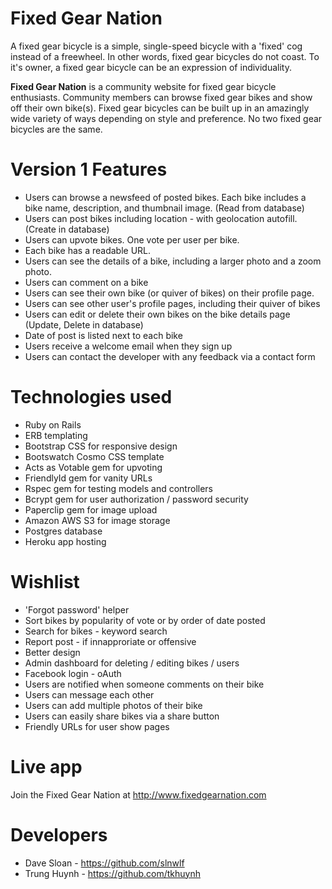 # Fixed Gear Nation

A fixed gear bicycle is a simple, single-speed bicycle with a 'fixed' cog instead of a freewheel.  In other words, fixed gear bicycles do not coast.  To it's owner, a fixed gear bicycle can be an expression of individuality. 

 **Fixed Gear Nation** is a community website for fixed gear bicycle enthusiasts.  Community members can browse fixed gear bikes and show off their own bike(s).  Fixed gear bicycles can be built up in an amazingly wide variety of ways depending on style and preference.   No two fixed gear bicycles are the same. 

# Version 1 Features

* Users can browse a newsfeed of posted bikes.  Each bike includes a bike name, description, and thumbnail image. (Read from database)
* Users can post bikes including location - with geolocation autofill. (Create in database)
* Users can upvote bikes.  One vote per user per bike.
* Each bike has a readable URL.
* Users can see the details of a bike, including a larger photo and a zoom photo. 
* Users can comment on a bike
* Users can see their own bike (or quiver of bikes) on their profile page.
* Users can see other user's profile pages, including their quiver of bikes
* Users can edit or delete their own bikes on the bike details page (Update, Delete in database)
* Date of post is listed next to each bike
* Users receive a welcome email when they sign up
* Users can contact the developer with any feedback via a contact form

# Technologies used

* Ruby on Rails
* ERB templating
* Bootstrap CSS for responsive design
* Bootswatch Cosmo CSS template
* Acts as Votable gem for upvoting
* FriendlyId gem for vanity URLs
* Rspec gem for testing models and controllers
* Bcrypt gem for user authorization / password security
* Paperclip gem for image upload
* Amazon AWS S3 for image storage
* Postgres database
* Heroku app hosting

# Wishlist

* 'Forgot password' helper
* Sort bikes by popularity of vote or by order of date posted 
* Search for bikes - keyword search
* Report post - if innapproriate or offensive
* Better design
* Admin dashboard for deleting / editing bikes / users
* Facebook login - oAuth
* Users are notified when someone comments on their bike
* Users can message each other
* Users can add multiple photos of their bike
* Users can easily share bikes via a share button
* Friendly URLs for user show pages

# Live app

Join the Fixed Gear Nation at  <http://www.fixedgearnation.com>  

# Developers

* Dave Sloan - <https://github.com/slnwlf>
* Trung Huynh - <https://github.com/tkhuynh>
 